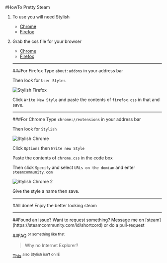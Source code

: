#HowTo Pretty Steam 

1. To use you will need Stylish
	* [Chrome](https://chrome.google.com/webstore/detail/stylish/fjnbnpbmkenffdnngjfgmeleoegfcffe?hl=en)
	* [Firefox](https://addons.mozilla.org/en-us/firefox/addon/stylish/)

2. Grab the css file for your browser
	* [Chrome](https://raw.githubusercontent.com/teh-random-name/PrettySteam/master/chrome.css)
	* [Firefox](https://raw.githubusercontent.com/teh-random-name/PrettySteam/master/firefox.css)
	
	<hr>
	
	###For Firefox
	Type `about:addons` in your address bar
	
	Then look for `User Styles`
	
	![Stylish Firefox](https://puu.sh/jc9Aq/18cab05b38.png)
	
	Click `Write New Style` and paste the contents of `firefox.css` in that and save.
	
	<hr>
	
	###For Chrome
	Type `chrome://extensions` in your address bar
		
	Then look for `Stylish`
		
	![Stylish Chrome](https://puu.sh/jca0v/647df0b58d.png)
	
	Click `Options` then `Write new Style`
	
	Paste the contents of `chrome.css` in the code box
	
	Then click `Specify`
	and select `URLs on the domian`
	and enter `steamcommunity.com`
	
	![Stylish Chrome 2](https://puu.sh/jcaos/f996589c02.png)
	
	Give the style a name then save.
	
	<hr>
	#All done!
	Enjoy the better looking steam

	<hr>
	##Found an issue? Want to request something?
	Message me on [steam](https://steamcommunity.com/id/shortcord) or do a pull-request
	
	
	##FAQ <sup> or something like that </sup>
	> Why no Internet Explorer?
	
	[This](https://www.reddit.com/r/explainlikeimfive/comments/20rpzh/eli5_why_is_ie_so_hated_is_it_really_that_bad/cg65z7j) <sup>also Stylish isn't on IE</sup>
